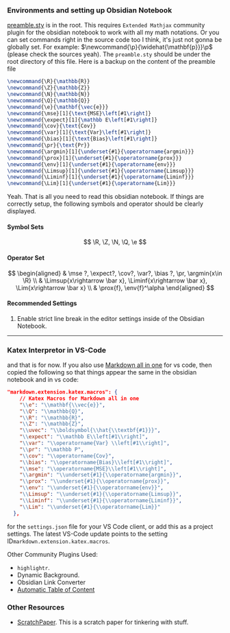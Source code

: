 ### **Environments and setting up Obsidian Notebook**

[preamble.sty](https://github.com/wei2912/obsidian-latex) is in the root. 
This requires `Extended Mathjax` community plugin for the obsidian notebook to work with all my math notations. Or you can set commands right in the source code too I think, it's just not gonna be globally set. 
For example: $\newcommand{\p}{\widehat{\mathbf{p}}}\p$ (please check the sources yeah). 
The `preamble.sty` should be under the root directory of this file. Here is a backup on the content of the preamble file

```latex 
\newcommand{\R}{\mathbb{R}}
\newcommand{\Z}{\mathbb{Z}}
\newcommand{\N}{\mathbb{N}}
\newcommand{\Q}{\mathbb{Q}}
\newcommand{\e}{\mathbf{\vec{e}}}
\newcommand{\mse}[1]{\text{MSE}\left[#1\right]}
\newcommand{\expect}[1]{\mathbb E\left[#1\right]}
\newcommand{\cov}{\text{Cov}}
\newcommand{\var}[1]{\text{Var}\left[#1\right]}
\newcommand{\bias}[1]{\text{Bias}\left[#1\right]}
\newcommand{\pr}{\text{Pr}}
\newcommand{\argmin}[1]{\underset{#1}{\operatorname{argmin}}}
\newcommand{\prox}[1]{\underset{#1}{\operatorname{prox}}}
\newcommand{\env}[1]{\underset{#1}{\operatorname{env}}}
\newcommand{\Limsup}[1]{\underset{#1}{\operatorname{Limsup}}}
\newcommand{\Liminf}[1]{\underset{#1}{\operatorname{Liminf}}}
\newcommand{\Lim}[1]{\underset{#1}{\operatorname{Lim}}}
```

Yeah. That is all you need to read this obsidian notebook.
If things are correctly setup, the following symbols and operator should be clearly displayed. 
#### **Symbol Sets**

$$
\R, \Z, \N, \Q, \e
$$

#### **Operator Set**

$$
\begin{aligned}
	& \mse ?, \expect?, \cov?, \var?, \bias ?, \pr, \argmin{x\in \R}
	\\
	& \Limsup{x\rightarrow \bar x}, \Liminf{x\rightarrow \bar x}, \Lim{x\rightarrow \bar x}
	\\
	& \prox{f}, \env{f}^\alpha
\end{aligned}
$$

#### **Recommended Settings**
1. Enable strict line break in the editor settings inside of the Obsidian Notebook. 


---
### **Katex Interpretor in VS-Code**
and that is for now. If you also use [Markdown all in one](https://marketplace.visualstudio.com/items?itemName=yzhang.markdown-all-in-one) for vs code, then copied the following so that things appear the same in the obsidian notebook and in vs code: 

```json
"markdown.extension.katex.macros": {
    // Katex Macros for Markdown all in one
    "\\e": "\\mathbf{\\vec{e}}",
    "\\Q": "\\mathbb{Q}",
    "\\R": "\\mathbb{R}",
    "\\Z": "\\mathbb{Z}",
    "\\uvec": "\\boldsymbol{\\hat{\\textbf{#1}}}",
    "\\expect": "\\mathbb E\\left[#1\\right]",
    "\\var": "\\operatorname{Var} \\left[#1\\right]",
    "\\pr": "\\mathbb P",
    "\\cov": "\\operatorname{Cov}",
    "\\bias": "\\operatorname{Bias}\\left[#1\\right]",
    "\\mse": "\\operatorname{MSE}\\left[#1\\right]", 
    "\\argmin": "\\underset{#1}{\\operatorname{argmin}}",
    "\\prox": "\\underset{#1}{\\operatorname{prox}}", 
    "\\env": "\\underset{#1}{\\operatorname{env}}", 
    "\\Limsup": "\\underset{#1}{\\operatorname{Limsup}}",
    "\\Liminf": "\\underset{#1}{\\operatorname{Liminf}}", 
    "\\Lim": "\\underset{#1}{\\operatorname{Lim}}"
  },
```

for the `settings.json` file for your VS Code client, or add this as a project settings. The latest VS-Code update points to the setting ID`markdown.extension.katex.macros`. 

Other Community Plugins Used: 
- `highlightr`. 
- Dynamic Background. 
- Obsidian Link Converter
- [Automatic Table of Content](https://github.com/johansatge/obsidian-automatic-table-of-contents)

### **Other Resources**
- [ScratchPaper](ScratchPaper.md). This is a scratch paper for tinkering with stuff. 